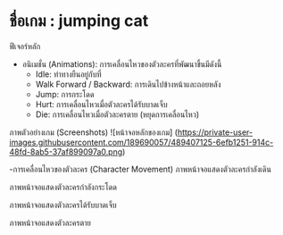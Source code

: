 
# ชื่อเกม : jumping cat
ฟีเจอร์หลัก 
  - อนิเมชั่น (Animations): การเคลื่อนไหวของตัวละครที่พัฒนาขึ้นมีดังนี้
      - Idle: ท่าทางยืนอยู่กับที่
      - Walk Forward / Backward: การเดินไปข้างหน้าและถอยหลัง
      - Jump: การกระโดด
      - Hurt: การเคลื่อนไหวเมื่อตัวละครได้รับบาดเจ็บ
      - Die: การเคลื่อนไหวเมื่อตัวละครตาย (หยุดการเคลื่อนไหว)
 
ภาพตัวอย่างเกม (Screenshots)
![หน้าจอหลักของเกม]
(https://private-user-images.githubusercontent.com/189690057/489407125-6efb1251-914c-48fd-8ab5-37af899097a0.png)

-การเคลื่อนไหวของตัวละคร (Character Movement)
ภาพหน้าจอแสดงตัวละครกำลังเดิน


ภาพหน้าจอแสดงตัวละครกำลังกระโดด



ภาพหน้าจอแสดงตัวละครได้รับบาดเจ็บ


ภาพหน้าจอแสดงตัวละครตาย



